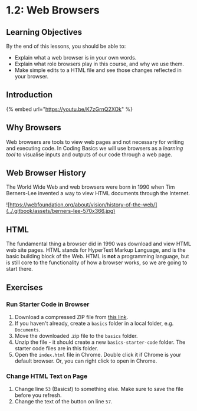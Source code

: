 # 1.2: Web Browsers

## Learning Objectives

By the end of this lessons, you should be able to:

* Explain what a web browser is in your own words.
* Explain what role browsers play in this course, and why we use them.
* Make simple edits to a HTML file and see those changes reflected in your browser.

## Introduction

{% embed url="https://youtu.be/K7zGrnQ2XOk" %}

## Why Browsers

Web browsers are tools to view web pages and not necessary for writing and executing code. In Coding Basics we will use browsers as a _learning tool_ to visualise inputs and outputs of our code through a web page.

## Web Browser History

The World Wide Web and web browsers were born in 1990 when Tim Berners-Lee invented a way to view HTML documents through the Internet.

![https://webfoundation.org/about/vision/history-of-the-web/](../.gitbook/assets/berners-lee-570x366.jpg)

## HTML

The fundamental thing a browser did in 1990 was download and view HTML web site pages. HTML stands for HyperText Markup Language, and is the basic building block of the Web. HTML is **not** a programming language, but is still core to the functionality of how a browser works, so we are going to start there.

## Exercises

### Run Starter Code in Browser

1. Download a compressed ZIP file from [this link](https://github.com/rocketacademy/swe101-starter-code/archive/main.zip).
2. If you haven't already, create a `basics` folder in a local folder, e.g. `Documents`.
3. Move the downloaded .zip file to the `basics` folder.
4. Unzip the file - it should create a new `basics-starter-code` folder. The starter code files are in this folder.
5. Open the `index.html` file in Chrome. Double click it if Chrome is your default browser. Or, you can right click to open in Chrome.

### Change HTML Text on Page

1. Change line `53` (Basics!) to something else. Make sure to save the file before you refresh.
2. Change the text of the button on line `57`.
